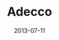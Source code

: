---
date: 2013-07-11
title: Adecco
categories: silver
logo: /assets/images/sponsors/adecco-e1373392941381.jpg
www: http://www.adeccousa.com/
---